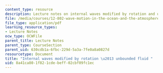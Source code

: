 ```yaml
---
content_type: resource
description: Lecture notes on internal waves modified by rotation and unbounded fluid.
file: /media/courses/12-802-wave-motion-in-the-ocean-and-the-atmosphere-spring-2008/8a41ca801f821cdebeff02cbf09fc1ec_MIT12_802S08_lec08.pdf
file_type: application/pdf
learning_resource_types:
- Lecture Notes
ocw_type: OCWFile
parent_title: Lecture Notes
parent_type: CourseSection
parent_uid: 630cdb1a-6fbc-229d-5a3a-7fe0a8a0827d
resourcetype: Document
title: "Internal waves modified by rotation \u2013 unbounded fluid "
uid: 8a41ca80-1f82-1cde-beff-02cbf09fc1ec
---
```

